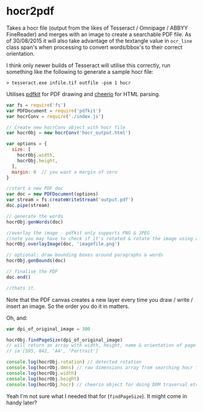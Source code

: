 # hocr2pdf

Takes a hocr file (output from the likes of Tesseract / Omnipage / ABBYY FineReader) and merges with an image to create a searchable PDF file. As of 30/08/2015 it will also take advantage of the textangle value in `ocr_line` class span's when processing to convert words/bbox's to their correct orientation.

I think only newer builds of Tesseract will utilise this correctly, run something like the following to generate a sample hocr file:

````
> tesseract.exe infile.tif outfile -psm 1 hocr
````

Utilises [pdfkit](http://github.com/devongovett/pdfkit) for PDF drawing and [cheerio](https://github.com/cheeriojs/cheerio) for HTML parsing.

```javascript
var fs = require('fs')
var PDFDocument = require('pdfkit')
var hocrConv = require('./index.js')

// Create new hocrConv object with hocr file
var hocrObj = new hocrConv('hocr_output.html')

var options = {
  size: [
    hocrObj.width,
    hocrObj.height,
  ],
  margin: 0  // you want a margin of zero
}

//start a new PDF doc
var doc = new PDFDocument(options)
var stream = fs.createWriteStream('output.pdf')
doc.pipe(stream)

// generate the words
hocrObj.genWords(doc)

//overlay the image - pdfkit only supports PNG & JPEG
//note you may have to check if it's rotated & rotate the image using an image library
hocrObj.overlayImage(doc, 'imagefile.png')

// optional: draw bounding boxes around paragraphs & words
hocrObj.genBounds(doc)

// finalise the PDF
doc.end()

//thats it.
```

Note that the PDF canvas creates a new layer every time you draw / write / insert an image. So the order you do it in matters.

Oh, and:
```javascript
var dpi_of_original_image = 300

hocrObj.findPageSize(dpi_of_original_image)
// will return an array with width, height, name & orientation of page size
// ie [595, 842, 'A4', 'Portrait']

console.log(hocrObj.rotation) // detected rotation
console.log(hocrObj.dmns) // raw dimensions array from searching hocr file
console.log(hocrObj.width)
console.log(hocrObj.height)
console.log(hocrObj.hocr) // cheerio object for doing DOM traversal etc.

```

Yeah I'm not sure what I needed that for (`findPageSize`). It might come in handy later?

